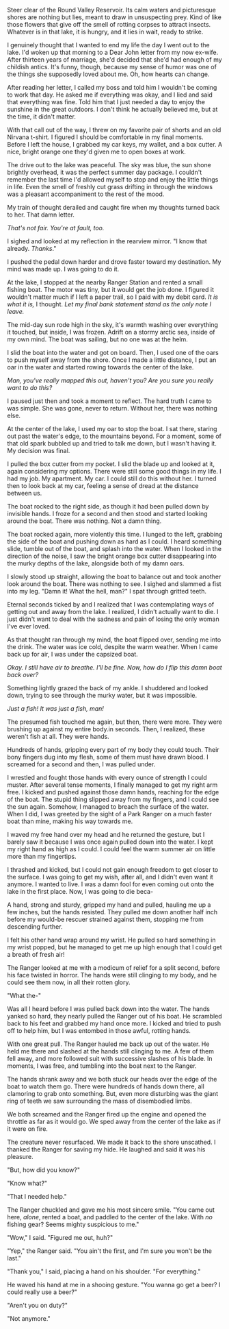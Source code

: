  Steer clear of the Round Valley Reservoir. Its calm waters and picturesque shores are nothing but lies, meant to draw in unsuspecting prey. Kind of like those flowers that give off the smell of rotting corpses to attract insects. Whatever is in that lake, it is hungry, and it lies in wait, ready to strike.

I genuinely thought that I wanted to end my life the day I went out to the lake. I'd woken up that morning to a Dear John letter from my now ex-wife. After thirteen years of marriage, she'd decided that she'd had enough of my childish antics. It's funny, though, because my sense of humor was one of the things she supposedly loved about me. Oh, how hearts can change.

After reading her letter, I called my boss and told him I wouldn't be coming to work that day. He asked me if everything was okay, and I lied and said that everything was fine. Told him that I just needed a day to enjoy the sunshine in the great outdoors. I don't think he actually believed me, but at the time, it didn't matter. 

With that call out of the way, I threw on my favorite pair of shorts and an old Nirvana t-shirt. I figured I should be comfortable in my final moments. Before I left the house, I grabbed my car keys, my wallet, and a box cutter. A nice, bright orange one they'd given me to open boxes at work. 

The drive out to the lake was peaceful. The sky was blue, the sun shone brightly overhead, it was the perfect summer day package. I couldn't remember the last time I'd allowed myself to stop and enjoy the little things in life. Even the smell of freshly cut grass drifting in through the windows was a pleasant accompaniment to the rest of the mood.

My train of thought derailed and caught fire when my thoughts turned back to her. That damn letter. 

*That's not fair. You're at fault, too.* 

I sighed and looked at my reflection in the rearview mirror. "I know that already. *Thanks*." 

I pushed the pedal down harder and drove faster toward my destination. My mind was made up. I was going to do it. 

At the lake, I stopped at the nearby Ranger Station and rented a small fishing boat. The motor was tiny, but it would get the job done. I figured it wouldn't matter much if I left a paper trail, so I paid with my debit card. *It is what it is,* I thought. *Let my final bank statement stand as the only note I leave.*

The mid-day sun rode high in the sky, it's warmth washing over everything it touched, but inside, I was frozen. Adrift on a stormy arctic sea, inside of my own mind. The boat was sailing, but no one was at the helm. 

I slid the boat into the water and got on board. Then, I used one of the oars to push myself away from the shore. Once I made a little distance, I put an oar in the water and started rowing towards the center of the lake. 

*Man, you've really mapped this out, haven't you? Are you sure you really want to do this?*

I paused just then and took a moment to reflect. The hard truth I came to was simple. She was gone, never to return. Without her, there was nothing else. 

At the center of the lake, I used my oar to stop the boat. I sat there, staring out past the water's edge, to the mountains beyond. For a moment, some of that old spark bubbled up and tried to talk me down, but I wasn't having it. My decision was final.

I pulled the box cutter from my pocket. I slid the blade up and looked at it, again considering my options. There were still some good things in my life. I had my job. My apartment. My car. I could still do this without her. I turned then to look back at my car, feeling a sense of dread at the distance between us.

The boat rocked to the right side, as though it had been pulled down by invisible hands. I froze for a second and then stood and started looking around the boat. There was nothing. Not a damn thing. 

The boat rocked again, more violently this time. I lunged to the left, grabbing the side of the boat and pushing down as hard as I could. I heard something slide, tumble out of the boat, and splash into the water. When I looked in the direction of the noise, I saw the bright orange box cutter disappearing into the murky depths of the lake, alongside both of my damn oars. 

I slowly stood up straight, allowing the boat to balance out and took another look around the boat. There was nothing to see. I sighed and slammed a fist into my leg. "Damn it! What the hell, man?" I spat through gritted teeth. 

Eternal seconds ticked by and I realized that I was contemplating ways of getting out and away from the lake. I realized, I didn't actually want to die. I just didn't want to deal with the sadness and pain of losing the only woman I've ever loved. 

As that thought ran through my mind, the boat flipped over, sending me into the drink. The water was ice cold, despite the warm weather. When I came back up for air, I was under the capsized boat. 

*Okay. I still have air to breathe. I'll be fine. Now, how do I flip this damn boat back over?*

Something lightly grazed the back of my ankle. I shuddered and looked down, trying to see through the murky water, but it was impossible. 

*Just a fish! It was just a fish, man!* 

The presumed fish touched me again, but then, there were more. They were brushing up against my entire body.in seconds. Then, I realized, these weren't fish at all. They were hands.

Hundreds of hands, gripping every part of my body they could touch. Their bony fingers dug into my flesh, some of them must have drawn blood. I screamed for a second and then, I was pulled under. 

I wrestled and fought those hands with every ounce of strength I could muster. After several tense moments, I finally managed to get my right arm free. I kicked and pushed against those damn hands, reaching for the edge of the boat. The stupid thing slipped away from my fingers, and I could see the sun again. Somehow, I managed to breach the surface of the water. When I did, I was greeted by the sight of a Park Ranger on a much faster boat than mine, making his way towards me.

I waved my free hand over my head and he returned the gesture, but I barely saw it because I was once again pulled down into the water. I kept my right hand as high as I could. I could feel the warm summer air on little more than my fingertips. 

I thrashed and kicked, but I could not gain enough freedom to get closer to the surface. I was going to get my wish, after all, and I didn't even want it anymore. I wanted to live. I was a damn fool for even coming out onto the lake in the first place. Now, I was going to die beca-

A hand, strong and sturdy, gripped my hand and pulled, hauling me up a few inches, but the hands resisted. They pulled me down another half inch before my would-be rescuer strained against them, stopping me from descending further. 

I felt his other hand wrap around my wrist. He pulled so hard something in my wrist popped, but he managed to get me up high enough that I could get a breath of fresh air!

The Ranger looked at me with a modicum of relief for a split second, before his face twisted in horror. The hands were still clinging to my body, and he could see them now, in all their rotten glory.

"What the-"

Was all I heard before I was pulled back down into the water. The hands yanked so hard, they nearly pulled the Ranger out of his boat. He scrambled back to his feet and grabbed my hand once more. I kicked and tried to push off to help him, but I was entombed in those awful, rotting hands.

With one great pull. The Ranger hauled me back up out of the water. He held me there and slashed at the hands still clinging to me. A few of them fell away, and more followed suit with successive slashes of his blade. In moments, I was free, and tumbling into the boat next to the Ranger.

The hands shrank away and we both stuck our heads over the edge of the boat to watch them go. There were hundreds of hands down there, all clamoring to grab onto something. But, even more disturbing was the giant ring of teeth we saw surrounding the mass of disembodied limbs.

We both screamed and the Ranger fired up the engine and opened the throttle as far as it would go. We sped away from the center of the lake as if it were on fire. 

The creature never resurfaced. We made it back to the shore unscathed. I thanked the Ranger for saving my hide. He laughed and said it was his pleasure.

"But, how did you know?"

"Know what?"

"That I needed help."

The Ranger chuckled and gave me his most sincere smile. "You came out here, *alone*, rented a boat, and paddled to the center of the lake. With *no* fishing gear? Seems mighty suspicious to me."

"Wow," I said. "Figured me out, huh?"

"Yep," the Ranger said. "You ain't the first, and I'm sure you won't be the last."

"Thank you," I said, placing a hand on his shoulder. "For everything."

He waved his hand at me in a shooing gesture. "You wanna go get a beer? I could really use a beer?"

"Aren't you on duty?"

"Not anymore."